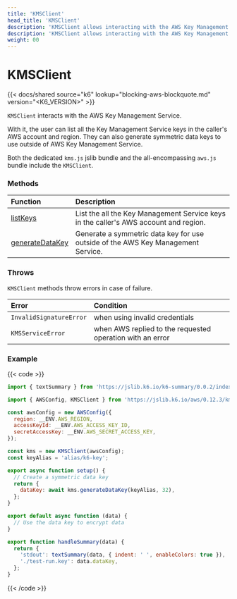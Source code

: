 ```yaml
---
title: 'KMSClient'
head_title: 'KMSClient'
description: 'KMSClient allows interacting with the AWS Key Management Service'
description: 'KMSClient allows interacting with the AWS Key Management Service'
weight: 00
---
```


# KMSClient

{{< docs/shared source="k6" lookup="blocking-aws-blockquote.md" version="<K6_VERSION>" >}}

`KMSClient` interacts with the AWS Key Management Service.

With it, the user can list all the Key Management Service keys in the caller's AWS account and region. They can also generate symmetric data keys to use outside of AWS Key Management Service.

Both the dedicated `kms.js` jslib bundle and the all-encompassing `aws.js` bundle include the `KMSClient`.

### Methods

| Function                                                                                                       | Description                                                                          |
| :------------------------------------------------------------------------------------------------------------- | :----------------------------------------------------------------------------------- |
| [listKeys](https://grafana.com/docs/k6/<K6_VERSION>/javascript-api/jslib/aws/kmsclient/listkeys)               | List the all the Key Management Service keys in the caller's AWS account and region. |
| [generateDataKey](https://grafana.com/docs/k6/<K6_VERSION>/javascript-api/jslib/aws/kmsclient/generatedatakey) | Generate a symmetric data key for use outside of the AWS Key Management Service.     |

### Throws

`KMSClient` methods throw errors in case of failure.

| Error                   | Condition                                                 |
| :---------------------- | :-------------------------------------------------------- |
| `InvalidSignatureError` | when using invalid credentials                            |
| `KMSServiceError`       | when AWS replied to the requested operation with an error |

### Example

{{< code >}}

```javascript
import { textSummary } from 'https://jslib.k6.io/k6-summary/0.0.2/index.js';

import { AWSConfig, KMSClient } from 'https://jslib.k6.io/aws/0.12.3/kms.js';

const awsConfig = new AWSConfig({
  region: __ENV.AWS_REGION,
  accessKeyId: __ENV.AWS_ACCESS_KEY_ID,
  secretAccessKey: __ENV.AWS_SECRET_ACCESS_KEY,
});

const kms = new KMSClient(awsConfig);
const keyAlias = 'alias/k6-key';

export async function setup() {
  // Create a symmetric data key
  return {
    dataKey: await kms.generateDataKey(keyAlias, 32),
  };
}

export default async function (data) {
  // Use the data key to encrypt data
}

export function handleSummary(data) {
  return {
    'stdout': textSummary(data, { indent: ' ', enableColors: true }),
    './test-run.key': data.dataKey,
  };
}
```

{{< /code >}}
